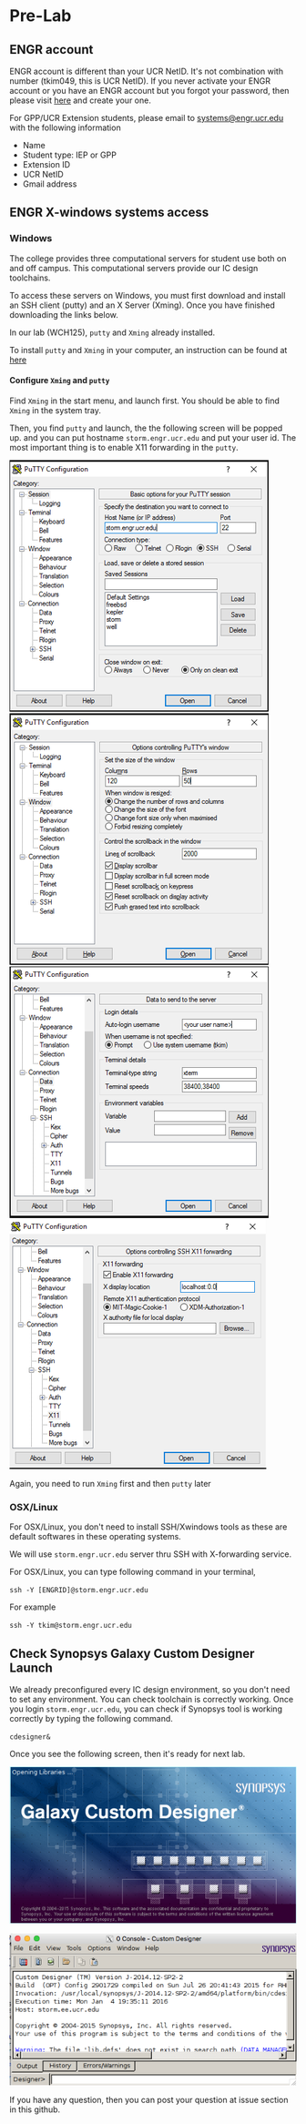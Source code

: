 # Pre-Lab

## ENGR account


ENGR account is different than your UCR NetID. It's not combination with number (tkim049, this is UCR NetID). If you never activate your ENGR account or you have an ENGR account but you forgot your password, then please visit [here](https://www.engr.ucr.edu/secured/systems/login.php) and create your one.

For GPP/UCR Extension students, please email to systems@engr.ucr.edu with the following information

- Name
- Student type: IEP or GPP
- Extension ID
- UCR NetID
- Gmail address

## ENGR X-windows systems access

### Windows

The college provides three computational servers for student use both on and off campus. This computational servers provide our IC design toolchains.

To access these servers on Windows, you must first download and install an SSH client (putty) and an X Server (Xming).  Once you have finished downloading the links below.

In our lab (WCH125), `putty` and `Xming` already installed.

To install `putty` and `Xming` in your computer, an instruction can be found at [ here ](http://www.geo.mtu.edu/geoschem/docs/putty_install.html)


#### Configure `Xming` and `putty`

Find `Xming` in the start menu, and launch first. You should be able to find `Xming` in the system tray.

Then, you find `putty` and launch, the the following screen will be popped up.
and you can put hostname `storm.engr.ucr.edu` and put your user id. The most important thing is to enable X11 forwarding in the `putty`.

![putty1](images/lab0-03.png)
![putty1](images/lab0-04.png)
![putty1](images/lab0-05.png)
![putty1](images/lab0-06.png)


Again, you need to run `Xming` first and then `putty` later

### OSX/Linux

For OSX/Linux, you don't need to install SSH/Xwindows tools as these are default softwares in these operating systems.

We will use `storm.engr.ucr.edu` server thru SSH with X-forwarding service.


For OSX/Linux, you can type following command in your terminal,

`ssh -Y [ENGRID]@storm.engr.ucr.edu`

For example

`ssh -Y tkim@storm.engr.ucr.edu`

## Check Synopsys Galaxy Custom Designer Launch

We already preconfigured every IC design environment, so you don't need to set any environment. You can check toolchain is correctly working. Once you login `storm.engr.ucr.edu`, you can check if Synopsys tool is working correctly by typing the following command.

`cdesigner&`

Once you see the following screen, then it's ready for next lab.

![Synopsys launch](images/lab0-01.png)

![Synopsys cdesigner](images/lab0-02.png)

If you have any question, then you can post your question at issue section in this github.
